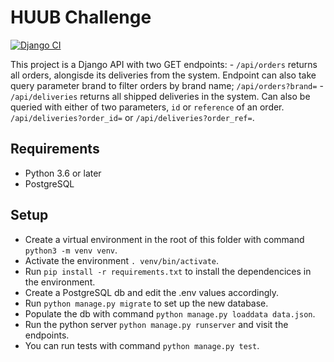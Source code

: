 # HUUB Challenge
[![Django CI](https://github.com/remiljw/huub/actions/workflows/test.yml/badge.svg)](https://github.com/remiljw/huub/actions/workflows/test.yml)

This project is a Django  API with two GET endpoints:
    - `/api/orders` returns all orders, alongisde its deliveries from the system. Endpoint can also take query parameter brand to filter orders by brand name; `/api/orders?brand=`
    - `/api/deliveries` returns all shipped deliveries in the system. Can also be queried with either of two parameters, `id` or `reference` of an order. `/api/deliveries?order_id=` or `/api/deliveries?order_ref=`.

## Requirements
- Python 3.6 or later
- PostgreSQL

## Setup
- Create a virtual environment in the root of this folder with command `python3 -m venv venv`.
- Activate the environment `. venv/bin/activate`.
- Run `pip install -r requirements.txt` to install the dependencices in the environment.
- Create a PostgreSQL db and edit the .env values accordingly.
- Run `python manage.py migrate` to set up the new database.
- Populate the db with command `python manage.py loaddata data.json`.
- Run the python server `python manage.py runserver` and visit the endpoints.
- You can run tests with command `python manage.py test`.
